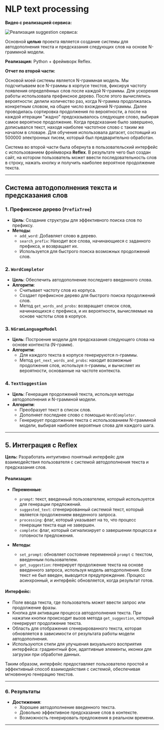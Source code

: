 # NLP text processing
**Видео с реализацией сервиса:**

![Реализация suggestion сервиса:](https://github.com/Doranastasia/nlp_text_processing/blob/main/suggestion%20video.gif)

Основной **целью** проекта является создание системы для автодополнения текста и предсказания следующих слов на основе N-граммной модели. 

**Реализация:** Python + фреймворк Reflex.

**Отчет по второй части:**

Основой моей системы является N-граммная модель. Мы подсчитываем все N-граммы в корпусе текстов, фиксируя частоту появления определённых слов после каждой N-граммы. Для ускорения работы использовала префиксное дерево. После этого вычислялись вероятности: делили количество раз, когда N-грамма продолжалась конкретным словом, на общее число вхождений N-граммы. Далее проводилась сортировка продолжения по вероятности, а после на каждой итерации "жадно" предсказывалось следующее слово, выбирая самое вероятное продолжение. Когда предсказание было завершено, дописывался текст, находя наиболее частотное слово с таким же началом в словаре. Для обучения использовала датасет, состоящий из 500000 электронных писем, который был предварительно обработан.

Система во второй части была обернута в пользовательский интерфейс с использованием фреймворка **Reflex**. В результате чего был создан сайт, на котором пользователь может ввести последовательность слов в строку, нажать кнопку и получить наиболее вероятное продолжение текста.

---
## Система автодополнения текста и предсказания слов

### 1. **Префиксное дерево (`PrefixTree`)**

- **Цель**: Создание структуры для эффективного поиска слов по префиксу.
- **Методы**:
  - `add_word`: Добавляет слово в дерево.
  - `search_prefix`: Находит все слова, начинающиеся с заданного префикса, и возвращает их.
  - Используется для быстрого поиска возможных продолжений слов.

### 2. **`WordCompletor`**

- **Цель**: Обеспечить автодополнение последнего введенного слова.
- **Алгоритм**:
  - Считывает частоту слов из корпуса.
  - Создает префиксное дерево для быстрого поиска продолжений слов.
  - Метод `get_words_and_probs`: возвращает список слов, начинающихся с префикса, и их вероятности, вычисляемые на основе частоты слов в корпусе.

### 3. **`NGramLanguageModel`**

- **Цель**: Построение модели для предсказания следующего слова на основе контекста (N-грамм).
- **Алгоритм**:
  - Для каждого текста в корпусе генерируются n-граммы.
  - Метод `get_next_words_and_probs`: находит возможные продолжения слов, используя n-граммы, и вычисляет их вероятности, основанные на частоте контекста.

### 4. **`TextSuggestion`**

- **Цель**: Генерация продолжений текста, используя методы автодополнения и N-граммной модели.
- **Алгоритм**:
  - Преобразует текст в список слов.
  - Дополняет последнее слово с помощью `WordCompletor`.
  - Генерирует продолжение текста с использованием N-граммной модели, выбирая наиболее вероятные слова для каждого шага.

---

## 5. Интеграция с Reflex

**Цель:** Разработать интуитивно понятный интерфейс для взаимодействия пользователя с системой автодополнения текста и предсказания слов.

#### Реализация:
- **Переменные**:
    - `prompt`: текст, введенный пользователем, который используется для генерации предложений.
    - `suggested_text`: сгенерированный системой текст, который является продолжением введенного запроса.
    - `processing`: флаг, который указывает на то, что процесс генерации текста еще не завершен.
    - `complete`: флаг, который сигнализирует о завершении процесса и готовности предложения.

- **Методы**:
    - `set_prompt`: обновляет состояние переменной `prompt` с текстом, введенным пользователем.
    - `get_suggestion`: генерирует продолжение текста на основе введенного запроса, используя модель автодополнения. Если текст не был введен, выводится предупреждение. Процесс асинхронный, и интерфейс обновляется, когда результат готов.

#### Интерфейс:
- Поле ввода текста, где пользователь может ввести запрос или продолжение фразы.
- Кнопка для активации процесса автодополнения текста. При нажатии кнопки происходит вызов метода `get_suggestion`, который генерирует продолжение текста.
- Область для отображения сгенерированного текста, которая обновляется в зависимости от результата работы модели автодополнения.
- Используются стили для улучшения визуального восприятия интерфейса: градиентный фон, адаптивные элементы, иконки для загрузки при обработке данных.

Таким образом, интерфейс предоставляет пользователю простой и эффективный способ взаимодействия с системой, обеспечивая мгновенную генерацию текстов.

---

### 6. **Результаты**

- **Достижения**:
  - Хорошее автодополнение введенного текста.
  - Довольно эффективное предсказание слов в контексте.
  - Возможность генерировать предложения в реальном времени.
    
---
